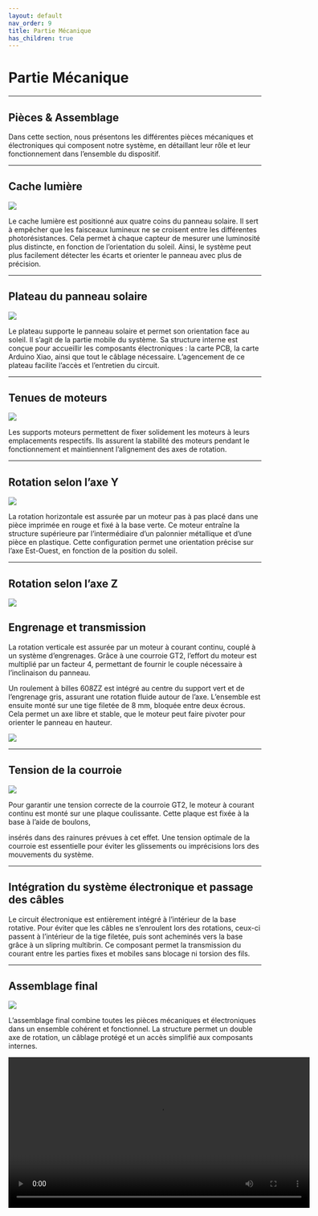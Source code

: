 ```yaml
---
layout: default
nav_order: 9
title: Partie Mécanique
has_children: true
---
```


# Partie Mécanique
---

## Pièces & Assemblage

Dans cette section, nous présentons les différentes pièces mécaniques et électroniques qui composent notre système, en détaillant leur rôle et leur fonctionnement dans l’ensemble du dispositif.

---

## Cache lumière

![](Partie_mécanique/support_ptd.png)

Le cache lumière est positionné aux quatre coins du panneau solaire. Il sert à empêcher que les faisceaux lumineux ne se croisent entre les différentes photorésistances. Cela permet à chaque capteur de mesurer une luminosité plus distincte, en fonction de l’orientation du soleil. Ainsi, le système peut plus facilement détecter les écarts et orienter le panneau avec plus de précision.

---

## Plateau du panneau solaire

![](Partie_mécanique/support_p.png)

Le plateau supporte le panneau solaire et permet son orientation face au soleil. Il s’agit de la partie mobile du système. Sa structure interne est conçue pour accueillir les composants électroniques : la carte PCB, la carte Arduino Xiao, ainsi que tout le câblage nécessaire. L’agencement de ce plateau facilite l’accès et l’entretien du circuit.

---

## Tenues de moteurs

![](Partie_mécanique/support_m.png)

Les supports moteurs permettent de fixer solidement les moteurs à leurs emplacements respectifs. Ils assurent la stabilité des moteurs pendant le fonctionnement et maintiennent l’alignement des axes de rotation.

---

## Rotation selon l’axe Y

![](Partie_mécanique/support_haut.png)

La rotation horizontale est assurée par un moteur pas à pas placé dans une pièce imprimée en rouge et fixé à la base verte. Ce moteur entraîne la structure supérieure par l’intermédiaire d’un palonnier métallique et d’une pièce en plastique. Cette configuration permet une orientation précise sur l’axe Est-Ouest, en fonction de la position du soleil.

---

## Rotation selon l’axe Z

![](Partie_mécanique/engrenages.png)

## Engrenage et transmission

La rotation verticale est assurée par un moteur à courant continu, couplé à un système d’engrenages. Grâce à une courroie GT2, l’effort du moteur est multiplié par un facteur 4, permettant de fournir le couple nécessaire à l’inclinaison du panneau.

Un roulement à billes 608ZZ est intégré au centre du support vert et de l’engrenage gris, assurant une rotation fluide autour de l’axe. L’ensemble est ensuite monté sur une tige filetée de 8 mm, bloquée entre deux écrous. Cela permet un axe libre et stable, que le moteur peut faire pivoter pour orienter le panneau en hauteur.

![](Partie_mécanique/supports_m.png)

---

## Tension de la courroie

![](Partie_mécanique/support_b.png)

Pour garantir une tension correcte de la courroie GT2, le moteur à courant continu est monté sur une plaque coulissante. Cette plaque est fixée à la base à l’aide de boulons,

insérés dans des rainures prévues à cet effet. Une tension optimale de la courroie est essentielle pour éviter les glissements ou imprécisions lors des mouvements du système.

---

## Intégration du système électronique et passage des câbles

Le circuit électronique est entièrement intégré à l’intérieur de la base rotative. Pour éviter que les câbles ne s’enroulent lors des rotations, ceux-ci passent à l’intérieur de la tige filetée, puis sont acheminés vers la base grâce à un slipring multibrin. Ce composant permet la transmission du courant entre les parties fixes et mobiles sans blocage ni torsion des fils.

---

## Assemblage final

![](Partie_mécanique/fini!.png)

L’assemblage final combine toutes les pièces mécaniques et électroniques dans un ensemble cohérent et fonctionnel. La structure permet un double axe de rotation, un câblage protégé et un accès simplifié aux composants internes.

<video width="600" controls>
  <source src="Partie_mécanique/video_meca.mov" type="video/mp4">
</video>